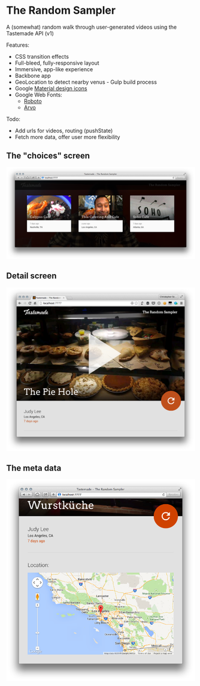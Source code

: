 The Random Sampler
==============

A (somewhat) random walk through user-generated videos using the Tastemade API (v1)

Features:
- CSS transition effects
- Full-bleed, fully-responsive layout
- Immersive, app-like experience
- Backbone app
- GeoLocation to detect nearby venus - Gulp build process
- Google [Material design icons](https://github.com/google/material-design-icons)
- Google Web Fonts:
  - [Roboto](http://www.google.com/fonts/specimen/Roboto)
  - [Arvo](https://www.google.com/fonts/specimen/Arvo)

Todo:
- Add urls for videos, routing (pushState)
- Fetch more data, offer user more flexibility

The "choices" screen
--------------------
![The choices screen](https://raw.githubusercontent.com/christopherscott/random-sampler/master/screenshots/choices_wide.png)

Detail screen
-------------
![The detail screen](https://raw.githubusercontent.com/christopherscott/random-sampler/master/screenshots/pie_hole.png)

The meta data
-------------
![the meta data](https://github.com/christopherscott/random-sampler/blob/master/screenshots/meta_portrait.png)

